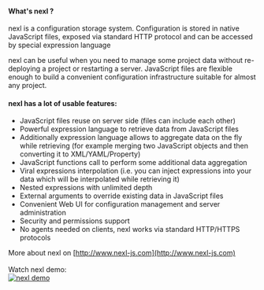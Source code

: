 #### What's nexl ?
nexl is a configuration storage system. Configuration is stored in native JavaScript files, exposed via standard HTTP protocol and can be accessed by special expression language

nexl can be useful when you need to manage some project data without re-deploying a project or restarting a server. JavaScript files are flexible enough to build a convenient configuration infrastructure suitable for almost any project.

#### nexl has a lot of usable features:

* JavaScript files reuse on server side (files can include each other)
* Powerful expression language to retrieve data from JavaScript files<br/>
* Additionally expression language allows to aggregate data on the fly while retrieving (for example merging two JavaScript objects and then converting it to XML/YAML/Property)
* JavaScript functions call to perform some additional data aggregation
* Viral expressions interpolation (i.e. you can inject expressions into your data which will be interpolated while retrieving it)
* Nested expressions with unlimited depth
* External arguments to override existing data in JavaScript files
* Convenient Web UI for configuration management and server administration
* Security and permissions support
* No agents needed on clients, nexl works via standard HTTP/HTTPS protocols

More about nexl on [http://www.nexl-js.com](http://www.nexl-js.com)
<br/><br/>
Watch nexl demo:
<br/>
[![nexl demo](http://www.nexl-js.com/demo/3.1.0/demo.png)](http://www.nexl-js.com/demo/3.1.0/demo.php)